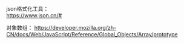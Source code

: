 json格式化工具：  
https://www.json.cn/#


对象数组：
https://developer.mozilla.org/zh-CN/docs/Web/JavaScript/Reference/Global_Objects/Array/prototype
